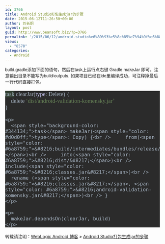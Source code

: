 ```yaml
---
id: 3766
title: Android Studio打包生成jar的步骤
date: 2015-06-12T11:26:50+00:00
author: 刘长炯
layout: post
guid: http://www.beansoft.biz/?p=3766
permalink: '/2015/06/12/android-studio%e6%89%93%e5%8c%85%e7%94%9f%e6%88%90jar%e7%9a%84%e6%ad%a5%e9%aa%a4/'
views:
  - "8578"
categories:
  - Android
---
```

<div style="font-family: 'Helvetica Neue'; font-size: 14px;">
  build.gradle添加下面的语句，然后在task上运行点右键 Gradle makeJar 即可。注意输出目录不能写为build/outputs. 如果项目已经在ide里编译成功，可注释掉最后一行代码直接打包。
</div>

<div style="font-family: 'Helvetica Neue'; font-size: 14px;">
   
</div>

<div style="font-family: 'Helvetica Neue'; font-size: 14px;">
  <div style="background-color: #2b2b2b; color: #a9b7c6; font-family: 'Microsoft YaHei'; font-size: 14.0pt;">
    <span style="background-color: #344134;">task</span> clearJar(<span style="color: #d0d0ff;">type</span>: Delete) {<br />     delete <span style="color: #6a8759;">&#8216;dist/android-validation-komensky.jar&#8217;<br /> </span>}</p> 
    
    <p>
      <span style="background-color: #344134;">task</span> makeJar(<span style="color: #d0d0ff;">type</span>: Copy) {<br />     from(<span style="color: #6a8759;">&#8216;build/intermediates/bundles/release/&#8217;</span>)<br />     into(<span style="color: #6a8759;">&#8216;dist/&#8217;</span>)<br />     include(<span style="color: #6a8759;">&#8216;classes.jar&#8217;</span>)<br />     rename (<span style="color: #6a8759;">&#8216;classes.jar&#8217;</span>, <span style="color: #6a8759;">&#8216;android-validation-komensky.jar&#8217;</span>)<br /> }
    </p>
    
    <p>
      makeJar.dependsOn(clearJar, build)
    </p>
  </div>
</div>

转载请注明：[WebLogic Android 博客](http://www.beansoft.biz) &raquo; [Android Studio打包生成jar的步骤](http://www.beansoft.biz/2015/06/12/android-studio%e6%89%93%e5%8c%85%e7%94%9f%e6%88%90jar%e7%9a%84%e6%ad%a5%e9%aa%a4/)